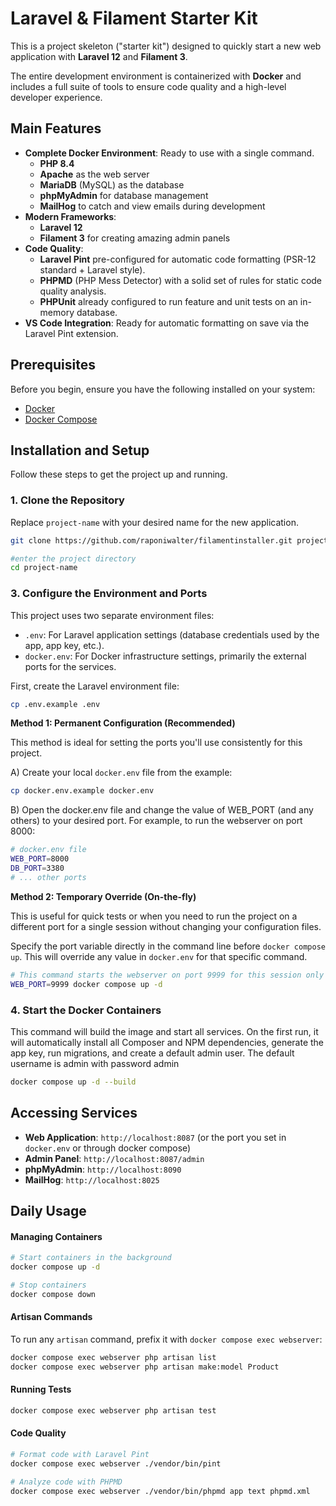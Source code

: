 # Laravel & Filament Starter Kit

This is a project skeleton ("starter kit") designed to quickly start a new web application with **Laravel 12** and **Filament 3**.

The entire development environment is containerized with **Docker** and includes a full suite of tools to ensure code quality and a high-level developer experience.

## Main Features

* **Complete Docker Environment**: Ready to use with a single command.
    * **PHP 8.4**
    * **Apache** as the web server
    * **MariaDB** (MySQL) as the database
    * **phpMyAdmin** for database management
    * **MailHog** to catch and view emails during development
* **Modern Frameworks**:
    * **Laravel 12**
    * **Filament 3** for creating amazing admin panels
* **Code Quality**:
    * **Laravel Pint** pre-configured for automatic code formatting (PSR-12 standard + Laravel style).
    * **PHPMD** (PHP Mess Detector) with a solid set of rules for static code quality analysis.
    * **PHPUnit** already configured to run feature and unit tests on an in-memory database.
* **VS Code Integration**: Ready for automatic formatting on save via the Laravel Pint extension.

## Prerequisites

Before you begin, ensure you have the following installed on your system:
* [Docker](https://www.docker.com/get-started)
* [Docker Compose](https://docs.docker.com/compose/install/)

## Installation and Setup

Follow these steps to get the project up and running.

### 1. Clone the Repository

Replace `project-name` with your desired name for the new application.

```bash
git clone https://github.com/raponiwalter/filamentinstaller.git project-name
```

```bash
#enter the project directory
cd project-name
````

### 3. Configure the Environment and Ports

This project uses two separate environment files:
* `.env`: For Laravel application settings (database credentials used by the app, app key, etc.).
* `docker.env`: For Docker infrastructure settings, primarily the external ports for the services.

First, create the Laravel environment file:
```bash
cp .env.example .env
````

**Method 1: Permanent Configuration (Recommended)**

This method is ideal for setting the ports you'll use consistently for this project.

A) Create your local `docker.env` file from the example:
```bash
cp docker.env.example docker.env
```

B) Open the docker.env file and change the value of WEB_PORT (and any others) to your desired port. For example, to run the webserver on port 8000:

```bash
# docker.env file
WEB_PORT=8000
DB_PORT=3380
# ... other ports
````

**Method 2: Temporary Override (On-the-fly)**

This is useful for quick tests or when you need to run the project on a different port for a single session without changing your configuration files.

Specify the port variable directly in the command line before `docker compose up`. This will override any value in `docker.env` for that specific command.

```bash
# This command starts the webserver on port 9999 for this session only
WEB_PORT=9999 docker compose up -d
```

### 4. Start the Docker Containers

This command will build the image and start all services. On the first run, it will automatically install all Composer and NPM dependencies, generate the app key, run migrations, and create a default admin user.
The default username is admin with password admin

```bash
docker compose up -d --build
````

## Accessing Services

* **Web Application**: `http://localhost:8087` (or the port you set in `docker.env` or through docker compose)
* **Admin Panel**: `http://localhost:8087/admin`
* **phpMyAdmin**: `http://localhost:8090`
* **MailHog**: `http://localhost:8025`

## Daily Usage

#### Managing Containers

```bash
# Start containers in the background
docker compose up -d

# Stop containers
docker compose down
```

#### Artisan Commands

To run any `artisan` command, prefix it with `docker compose exec webserver`:

```bash
docker compose exec webserver php artisan list
docker compose exec webserver php artisan make:model Product
```

#### Running Tests

```bash
docker compose exec webserver php artisan test
```

#### Code Quality

```bash
# Format code with Laravel Pint
docker compose exec webserver ./vendor/bin/pint

# Analyze code with PHPMD
docker compose exec webserver ./vendor/bin/phpmd app text phpmd.xml
```

